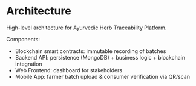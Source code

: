 # Architecture

High-level architecture for Ayurvedic Herb Traceability Platform.

Components:
- Blockchain smart contracts: immutable recording of batches
- Backend API: persistence (MongoDB) + business logic + blockchain integration
- Web Frontend: dashboard for stakeholders
- Mobile App: farmer batch upload & consumer verification via QR/scan
